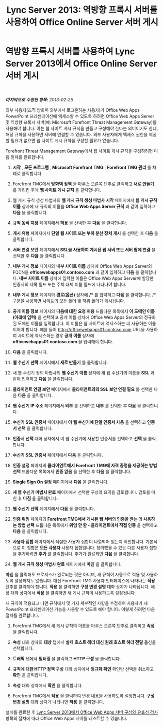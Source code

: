 ﻿---
title: 'Lync Server 2013: 역방향 프록시 서버를 사용하여 Office Online Server 서버 게시'
TOCTitle: 역방향 프록시 서버를 사용하여 Office Online Server 게시
ms:assetid: 0babe39f-c4b9-46f0-995a-33dc99c2be03
ms:mtpsurl: https://technet.microsoft.com/ko-kr/library/JJ204665(v=OCS.15)
ms:contentKeyID: 49302774
ms.date: 08/10/2015
mtps_version: v=OCS.15
ms.translationtype: HT
---

# 역방향 프록시 서버를 사용하여 Lync Server 2013에서 Office Online Server 서버 게시

 

_**마지막으로 수정된 항목:** 2013-02-25_

외부 사용자(조직 방화벽 외부에서 로그온하는 사용자)가 Office Web Apps PowerPoint 프레젠테이션에 액세스할 수 있도록 하려면 Office Web Apps Server 및 역방향 프록시 서버(예: Microsoft Forefront Threat Management Gateway)를 사용해야 합니다. 이는 웹 사이트 게시 규칙을 만들고 구성해야 한다는 의미이기도 한데, 해당 규칙을 사용하면 서버에 연결할 수 있습니다. 외부 사용자에게 액세스 권한을 제공할 필요가 없으면 웹 사이트 게시 규칙을 구성할 필요가 없습니다.

Forefront Threat Management Gateway에서 웹 사이트 게시 규칙을 구성하려면 다음 절차를 완료합니다.

1.  **시작** , **모든 프로그램** , **Microsoft Forefront TMG** , **Forefront TMG 관리** 를 차례로 클릭합니다.

2.  Forefront TMG에서 **방화벽 정책** 을 마우스 오른쪽 단추로 클릭하고 **새로 만들기** 를 가리킨 후에 **웹 사이트 게시 규칙** 을 클릭합니다.

3.  웹 게시 규칙 생성 마법사의 **웹 게시 규칙 생성 마법사 시작** 페이지에서 **웹 게시 규칙 이름** 상자에 새 규칙의 이름을 **Office Web Apps Server 규칙** 과 같이 입력하고 **다음** 을 클릭합니다.

4.  **규칙 동작 지정** 페이지에서 **허용** 을 선택한 후 **다음** 을 클릭합니다.

5.  **게시 유형** 페이지에서 **단일 웹 사이트 또는 부하 분산 장치 게시** 를 선택한 후 **다음** 을 클릭합니다.

6.  **서버 연결 보안** 페이지에서 **SSL을 사용하여 게시된 웹 서버 또는 서버 팜에 연결** 을 선택한 후 **다음** 을 클릭합니다.

7.  **내부 게시 정보** 페이지의 **내부 사이트 이름** 상자에 Office Web Apps Server의 FQDN을 **officewebapps01.contoso.com** 과 같이 입력하고 **다음** 을 클릭합니다. **내부 사이트 이름** 상자에 입력한 이름은 Office Web Apps Server에 할당한 인증서의 제목 필드 또는 주체 대체 이름 필드에 나타나야 합니다.

8.  **내부 게시 정보** 페이지의 **경로(옵션)** 상자에 **/\*** 를 입력하고 **다음** 을 클릭합니다. /\* 구문을 사용하면 사이트의 모든 폴더 및 하위 폴더가 게시됩니다.

9.  **공개 이름 정보** 페이지의 **다음에 대한 요청 허용** 드롭다운 목록에서 **이 도메인 이름(아래에 입력)** 을 선택하고 공개 이름 상자에 Office Web Apps Server의 정규화된 도메인 이름을 입력합니다. 이 이름은 웹 사이트에 액세스하는 데 사용하는 이름이어야 합니다. 예를 들어 http://officewebapps01.contoso.com URL을 사용하여 사이트에 액세스하는 경우 **공개 이름** 상자에 **officewebapps01.contoso.com** 을 입력해야 합니다.

10. **다음** 을 클릭합니다.

11. **웹 수신기 선택** 페이지에서 **새로 만들기** 를 클릭합니다.

12. 새 웹 수신기 정의 마법사의 **웹 수신기 이름** 상자에 새 웹 수신기의 이름을 **SSL** 과 같이 입력하고 **다음** 을 클릭합니다.

13. **클라이언트 연결 보안** 페이지에서 **클라이언트와의 SSL 보안 연결 필요** 를 선택한 다음 **다음** 을 클릭합니다.

14. **웹 수신기 IP 주소** 페이지에서 **외부** 를 선택하고 **내부** 를 선택한 후 **다음** 을 클릭합니다.

15. **수신기 SSL 인증서** 페이지에서 **이 웹 수신기에 단일 인증서 사용** 을 선택하고 **인증서 선택** 을 클릭합니다.

16. **인증서 선택** 대화 상자에서 이 웹 수신기에 사용할 인증서를 선택하고 **선택** 을 클릭합니다.

17. **수신기 SSL 인증서** 페이지에서 **다음** 을 클릭합니다.

18. **인증 설정** 페이지의 **클라이언트에서 Forefront TMG에 자격 증명을 제공하는 방법 선택** 드롭다운 목록에서 **인증 없음** 을 선택한 후 **다음** 을 클릭합니다.

19. **Single Sign On 설정** 페이지에서 **다음** 을 클릭합니다.

20. **새 웹 수신기 마법사 완료** 페이지에서 선택한 구성의 요약을 검토합니다. 검토를 마친 후 **마침** 을 클릭합니다.

21. **웹 수신기 선택** 페이지에서 **다음** 을 클릭합니다.

22. **인증 위임** 페이지의 **Forefront TMG에서 게시된 웹 서버의 인증을 받는 데 사용하는 방법 선택** 드롭다운 목록에서 **위임 안 함 - 클라이언트에서 직접 인증** 을 선택하고 **다음** 을 클릭합니다.

23. **사용자 집합** 페이지에서 적절한 사용자 집합이 나열되어 있는지 확인합니다. 기본적으로 이 집합은 **모든 사용자** 사용자 집합입니다. 정의했을 수 있는 다른 사용자 집합을 추가하려면 **추가** 를 클릭합니다. 추가가 완료되면 **다음** 을 클릭합니다.

24. **웹 게시 규칙 생성 마법사 완료** 페이지에서 **마침** 을 클릭합니다.

**마침** 을 클릭해도 프로세스가 완료되는 것은 아니며, 새 규칙이 자동으로 적용 및 사용하도록 설정되지도 않습니다. 대신 Forefront TMG 사용자 인터페이스에 나타나는 **적용** 단추를 클릭해야 합니다. **적용** 을 클릭하면 **구성 변경 설명** 대화 상자가 나타납니다. 해당 대화 상자에서 **적용** 을 클릭하면 새 게시 규칙이 사용하도록 설정됩니다.

새 규칙이 적용되고 나면 규칙에서 몇 가지 세부적인 사항을 수정하여 사용자가 새 PowerPoint 프레젠테이션 기능을 사용할 수 있도록 해야 합니다. 이렇게 하려면 다음 절차를 완료합니다.

1.  Forefront TMG에서 새 게시 규칙의 이름을 마우스 오른쪽 단추로 클릭하고 **속성** 을 클릭합니다.

2.  **속성** 대화 상자의 **대상** 탭에서 **실제 호스트 헤더 대신 원래 호스트 헤더 전달** 옵션을 선택합니다.

3.  **트래픽** 탭에서 **필터링** 을 클릭하고 **HTTP 구성** 을 클릭합니다.

4.  **규칙에 대한 HTTP 정책 구성** 대화 상자에서 **정규화 확인** 확인란 선택을 취소하고 **확인** 을 클릭합니다.

5.  **속성** 대화 상자에서 **확인** 을 클릭합니다.

6.  Forefront TMG에서 **적용** 을 클릭하여 변경 내용을 사용하도록 설정합니다. **구성 변경 설명** 대화 상자가 나타나면 **적용** 을 클릭합니다.

설치를 완료한 후 [Lync Server 2013에서 Office Web Apps 서버 구성의 유효성 검사](lync-server-2013-validating-the-configuration-of-office-web-apps-server.md) 항목의 절차에 따라 Office Web Apps 서버를 테스트할 수 있습니다.

